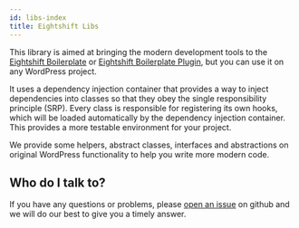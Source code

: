 ```yaml
---
id: libs-index
title: Eightshift Libs
---
```


This library is aimed at bringing the modern development tools to the [Eightshift Boilerplate](https://github.com/infinum/eightshift-boilerplate) or [Eightshift Boilerplate Plugin](https://github.com/infinum/eightshift-boilerplate-plugin), but you can use it on any WordPress project.

It uses a dependency injection container that provides a way to inject dependencies into classes so that they obey the single responsibility principle (SRP). Every class is responsible for registering its own hooks, which will be loaded automatically by the dependency injection container. This provides a more testable environment for your project.

We provide some helpers, abstract classes, interfaces and abstractions on original WordPress functionality to help you write more modern code.


## Who do I talk to?

If you have any questions or problems, please [open an issue](https://github.com/infinum/eightshift-libs/issues) on github and we will do our best to give you a timely answer.
